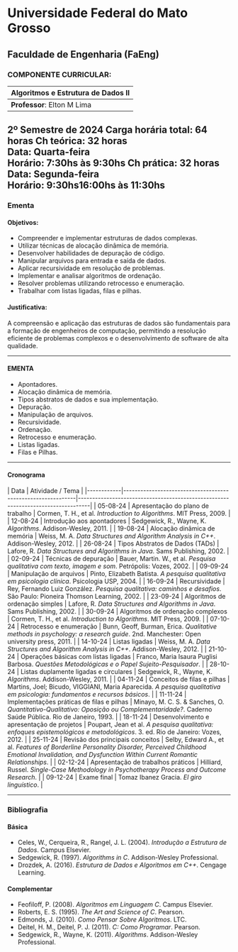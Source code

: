 # Universidade Federal do Mato Grosso
## Faculdade de Engenharia (FaEng)

### COMPONENTE CURRICULAR:

|Algoritmos e Estrutura de Dados II|
|---|
**Professor**: Elton M Lima|
2º Semestre de 2024
**Carga horária total:** 64 horas
**Ch teórica:** 32 horas <br> **Data:** Quarta-feira <br> **Horário:** 7:30hs às 9:30hs
**Ch prática:** 32 horas  <br>**Data:** Segunda-feira <br> **Horário:** 9:30hs16:00hs às 11:30hs
---
### Ementa
#### Objetivos:

- Compreender e implementar estruturas de dados complexas.
- Utilizar técnicas de alocação dinâmica de memória.
- Desenvolver habilidades de depuração de código.
- Manipular arquivos para entrada e saída de dados.
- Aplicar recursividade em resolução de problemas.
- Implementar e analisar algoritmos de ordenação.
- Resolver problemas utilizando retrocesso e enumeração.
- Trabalhar com listas ligadas, filas e pilhas.

#### Justificativa:

A compreensão e aplicação das estruturas de dados são fundamentais para a formação de engenheiros de computação, permitindo a resolução eficiente de problemas complexos e o desenvolvimento de software de alta qualidade.


---

#### EMENTA

- Apontadores.
- Alocação dinâmica de memória.
- Tipos abstratos de dados e sua implementação.
- Depuração.
- Manipulação de arquivos.
- Recursividade.
- Ordenação.
- Retrocesso e enumeração.
- Listas ligadas.
- Filas e Pilhas.

---

#### Cronograma

| Data       | Atividade / Tema                                            |
|------------|-------------------------------------------------------------|----------------------------------------------------------------------------------|
| 05-08-24   | Apresentação do plano de trabalho                           | Cormen, T. H., et al. *Introduction to Algorithms*. MIT Press, 2009.              |
| 12-08-24   | Introdução aos apontadores                                  | Sedgewick, R., Wayne, K. *Algorithms*. Addison-Wesley, 2011.                     |
| 19-08-24   | Alocação dinâmica de memória                                | Weiss, M. A. *Data Structures and Algorithm Analysis in C++*. Addison-Wesley, 2012. |
| 26-08-24   | Tipos Abstratos de Dados (TADs)                             | Lafore, R. *Data Structures and Algorithms in Java*. Sams Publishing, 2002.       |
| 02-09-24   | Técnicas de depuração                                       | Bauer, Martin. W., et al. *Pesquisa qualitativa com texto, imagem e som*. Petrópolis: Vozes, 2002. |
| 09-09-24   | Manipulação de arquivos                                     | Pinto, Elizabeth Batista. *A pesquisa qualitativa em psicologia clínica*. Psicologia USP, 2004. |
| 16-09-24   | Recursividade                                               | Rey, Fernando Luiz González. *Pesquisa qualitativa: caminhos e desafios*. São Paulo: Pioneira Thomson Learning, 2002. |
| 23-09-24   | Algoritmos de ordenação simples                             | Lafore, R. *Data Structures and Algorithms in Java*. Sams Publishing, 2002.       |
| 30-09-24   | Algoritmos de ordenação complexos                           | Cormen, T. H., et al. *Introduction to Algorithms*. MIT Press, 2009.              |
| 07-10-24   | Retrocesso e enumeração                                     | Bunn, Geoff, Burman, Erica. *Qualitative methods in psychology: a research guide*. 2nd. Manchester: Open university press, 2011. |
| 14-10-24   | Listas ligadas                                              | Weiss, M. A. *Data Structures and Algorithm Analysis in C++*. Addison-Wesley, 2012. |
| 21-10-24   | Operações básicas com listas ligadas                        | Franco, Maria Isaura Puglisi Barbosa. *Questões Metodológicas e o Papel Sujeito-Pesquisador*. |
| 28-10-24   | Listas duplamente ligadas e circulares                      | Sedgewick, R., Wayne, K. *Algorithms*. Addison-Wesley, 2011.                     |
| 04-11-24   | Conceitos de filas e pilhas                                 | Martins, Joel; Bicudo, VIGGIANI, Maria Aparecida. *A pesquisa qualitativa em psicologia: fundamentos e recursos básicos*. |
| 11-11-24   | Implementações práticas de filas e pilhas                   | Minayo, M. C. S. & Sanches, O. *Quantitativo-Qualitativo: Oposição ou Complementaridade?*. Caderno Saúde Pública. Rio de Janeiro, 1993. |
| 18-11-24   | Desenvolvimento e apresentação de projetos                  | Poupart, Jean et al. *A pesquisa qualitativa: enfoques epistemológicos e metodológicos*. 3. ed. Rio de Janeiro: Vozes, 2012. |
| 25-11-24   | Revisão dos principais conceitos                            | Selby, Edward A., et al. *Features of Borderline Personality Disorder, Perceived Childhood Emotional Invalidation, and Dysfunction Within Current Romantic Relationships*. |
| 02-12-24   | Apresentação de trabalhos práticos                          | Hilliard, Russel. *Single-Case Methodology in Psychotherapy Process and Outcome Research*. |
| 09-12-24   | Exame final                                                 | Tomaz Ibanez Gracia. *El giro linguístico*.                                        |

---

### Bibliografia

#### Básica
- Celes, W., Cerqueira, R., Rangel, J. L. (2004). *Introdução a Estrutura de Dados*. Campus Elsevier.
- Sedgewick, R. (1997). *Algorithms in C*. Addison-Wesley Professional.
- Drozdek, A. (2016). *Estrutura de Dados e Algoritmos em C++*. Cengage Learning.

#### Complementar
- Feofiloff, P. (2008). *Algoritmos em Linguagem C*. Campus Elsevier.
- Roberts, E. S. (1995). *The Art and Science of C*. Pearson.
- Edmonds, J. (2010). *Como Pensar Sobre Algoritmos*. LTC.
- Deitel, H. M., Deitel, P. J. (2011). *C: Como Programar*. Pearson.
- Sedgewick, R., Wayne, K. (2011). *Algorithms*. Addison-Wesley Professional.
